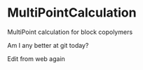 # MultiPointCalculation
MultiPoint calculation for block copolymers

Am I any better at git today?

Edit from web again
